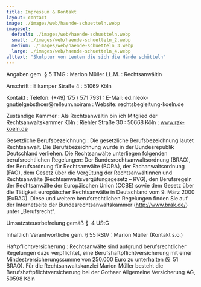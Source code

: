 ```yaml
---
title: Impressum & Kontakt
layout: contact
image: ./images/web/haende-schuetteln.webp
imageset:
  default: ./images/web/haende-schuetteln.webp
  small: ./images/web/haende-schuetteln_2.webp
  medium: ./images/web/haende-schuetteln_3.webp
  large: ./images/web/haende-schuetteln_4.webp
alttext: "Skulptur von Leuten die sich die Hände schütteln"
---
```


Angaben gem. § 5 TMG
: Marion Müller LL.M.
: Rechtsanwältin

Anschrift
: Eikamper Straße 4
: 51069 Köln

Kontakt
: Telefon: (+49) 175 / 571 7931
: E-Mail: <span class="rev" data-js-send="ed<!--testcase-1-->.nl<!--testcase-2-->eok.gnutielgebsthcer<!--testcase-3-->@re<!--testcase-4-->lleum.noiram">ed<!--testcase-1-->.nl<!--testcase-2-->eok-gnutielgebsthcer<!--testcase-3-->@re<!--testcase-4-->lleum.noiram<span>
: Website: rechtsbegleitung-koeln.de

Zuständige Kammer
: Als Rechtsanwältin bin ich Mitglied der Rechtsanwaltskammer Köln
: Riehler Straße 30
: 50668 Köln
: www.rak-koeln.de

Gesetzliche Berufsbezeichnung 
: Die gesetzliche Berufsbezeichnung lautet Rechtsanwalt. Die Berufsbezeichnung wurde in der Bundesrepublik Deutschland verliehen. Die Rechtsanwälte unterliegen folgenden berufsrechtlichen Regelungen: Der Bundesrechtsanwaltsordnung (BRAO), der Berufsordnung für Rechtsanwälte (BORA), der Fachanwaltsordnung (FAO), dem Gesetz über die Vergütung der Rechtsanwältinnen und Rechtsanwälte (Rechtsanwaltsvergütungsgesetz – RVG), den Berufsregeln der Rechtsanwälte der Europäischen Union (CCBE) sowie dem Gesetz über die Tätigkeit europäischer Rechtsanwälte in Deutschland vom 9. März 2000 (EuRAG). Diese und weitere berufsrechtlichen Regelungen finden Sie auf der Internetseite der Bundesrechtsanwaltskammer (http://www.brak.de/) unter „Berufsrecht“.

Umsatzsteuerbefreiung gemäß §  4 UStG

Inhaltlich Verantwortliche gem. § 55 RStV
: Marion Müller (Kontakt s.o.)


Haftpflichtversicherung
: Rechtsanwälte sind aufgrund berufsrechtlicher Regelungen dazu verpflichtet, eine Berufshaftpflichtversicherung mit einer Mindestversicherungssumme von 250.000 Euro zu unterhalten (§  51 BRAO). Für die Rechtsanwaltskanzlei Marion Müller besteht die Berufshaftpflichtversicherung bei der Gothaer Allgemeine Versicherung AG, 50598 Köln